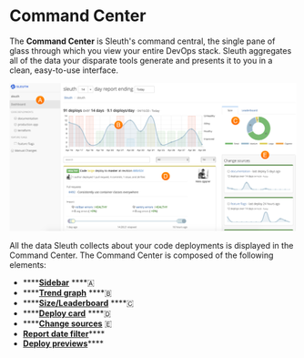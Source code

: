 # Command Center

The **Command Center** is Sleuth's command central, the single pane of glass through which you view your entire DevOps stack. Sleuth aggregates all of the data your disparate tools generate and presents it to you in a clean, easy-to-use interface. 

![The Sleuth Command Center](.gitbook/assets/dashboard-with-size.png)

All the data Sleuth collects about your code deployments is displayed in the Command Center. The Command Center is composed of the following elements: 

* \*\*\*\*[**Sidebar**](dashboard/sidebar.md) ****🇦 
* \*\*\*\*[**Trend graph**](dashboard/trend-graph.md) ****🇧 
* \*\*\*\*[**Size/Leaderboard**](dashboard/size-leaderboard.md) ****🇨 
* \*\*\*\*[**Deploy card**](dashboard/deploy-card.md) ****🇩  
* \*\*\*\*[**Change sources**](dashboard/change-sources.md) 🇪
* [**Report date filter**](dashboard/report-date-filter.md)\*\*\*\*
* [**Deploy previews**](dashboard/deploy-previews.md)\*\*\*\*



